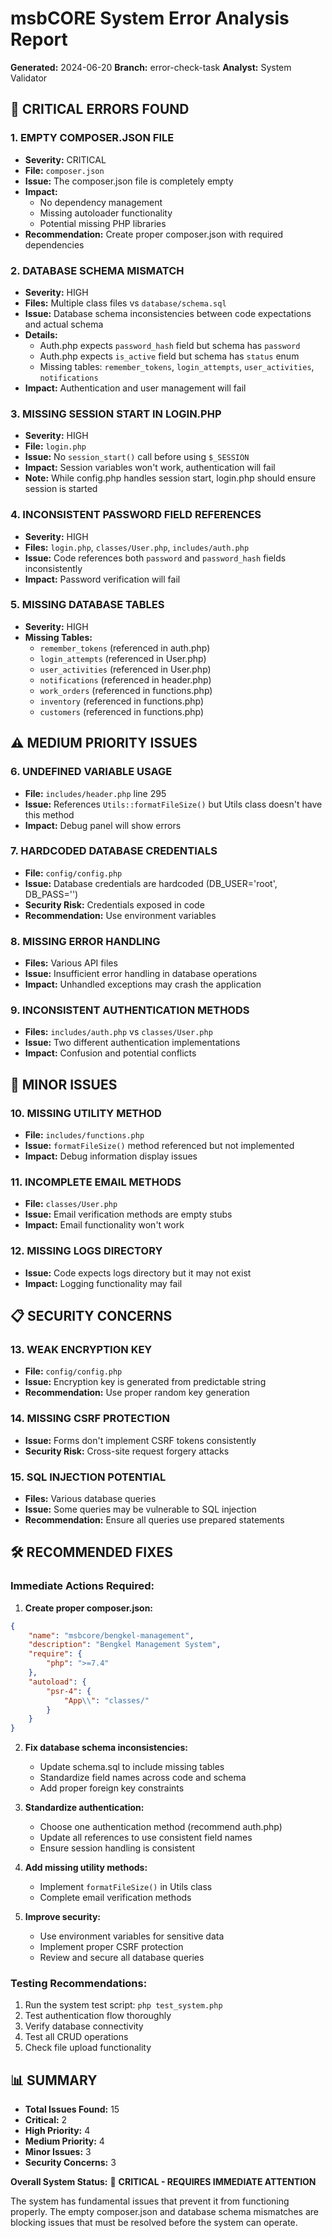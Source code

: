 # msbCORE System Error Analysis Report
**Generated:** 2024-06-20
**Branch:** error-check-task
**Analyst:** System Validator

## 🚨 CRITICAL ERRORS FOUND

### 1. **EMPTY COMPOSER.JSON FILE**
- **Severity:** CRITICAL
- **File:** `composer.json`
- **Issue:** The composer.json file is completely empty
- **Impact:** 
  - No dependency management
  - Missing autoloader functionality
  - Potential missing PHP libraries
- **Recommendation:** Create proper composer.json with required dependencies

### 2. **DATABASE SCHEMA MISMATCH**
- **Severity:** HIGH
- **Files:** Multiple class files vs `database/schema.sql`
- **Issue:** Database schema inconsistencies between code expectations and actual schema
- **Details:**
  - Auth.php expects `password_hash` field but schema has `password`
  - Auth.php expects `is_active` field but schema has `status` enum
  - Missing tables: `remember_tokens`, `login_attempts`, `user_activities`, `notifications`
- **Impact:** Authentication and user management will fail

### 3. **MISSING SESSION START IN LOGIN.PHP**
- **Severity:** HIGH
- **File:** `login.php`
- **Issue:** No `session_start()` call before using `$_SESSION`
- **Impact:** Session variables won't work, authentication will fail
- **Note:** While config.php handles session start, login.php should ensure session is started

### 4. **INCONSISTENT PASSWORD FIELD REFERENCES**
- **Severity:** HIGH
- **Files:** `login.php`, `classes/User.php`, `includes/auth.php`
- **Issue:** Code references both `password` and `password_hash` fields inconsistently
- **Impact:** Password verification will fail

### 5. **MISSING DATABASE TABLES**
- **Severity:** HIGH
- **Missing Tables:**
  - `remember_tokens` (referenced in auth.php)
  - `login_attempts` (referenced in User.php)
  - `user_activities` (referenced in User.php)
  - `notifications` (referenced in header.php)
  - `work_orders` (referenced in functions.php)
  - `inventory` (referenced in functions.php)
  - `customers` (referenced in functions.php)

## ⚠️ MEDIUM PRIORITY ISSUES

### 6. **UNDEFINED VARIABLE USAGE**
- **File:** `includes/header.php` line 295
- **Issue:** References `Utils::formatFileSize()` but Utils class doesn't have this method
- **Impact:** Debug panel will show errors

### 7. **HARDCODED DATABASE CREDENTIALS**
- **File:** `config/config.php`
- **Issue:** Database credentials are hardcoded (DB_USER='root', DB_PASS='')
- **Security Risk:** Credentials exposed in code
- **Recommendation:** Use environment variables

### 8. **MISSING ERROR HANDLING**
- **Files:** Various API files
- **Issue:** Insufficient error handling in database operations
- **Impact:** Unhandled exceptions may crash the application

### 9. **INCONSISTENT AUTHENTICATION METHODS**
- **Files:** `includes/auth.php` vs `classes/User.php`
- **Issue:** Two different authentication implementations
- **Impact:** Confusion and potential conflicts

## 🔧 MINOR ISSUES

### 10. **MISSING UTILITY METHOD**
- **File:** `includes/functions.php`
- **Issue:** `formatFileSize()` method referenced but not implemented
- **Impact:** Debug information display issues

### 11. **INCOMPLETE EMAIL METHODS**
- **File:** `classes/User.php`
- **Issue:** Email verification methods are empty stubs
- **Impact:** Email functionality won't work

### 12. **MISSING LOGS DIRECTORY**
- **Issue:** Code expects logs directory but it may not exist
- **Impact:** Logging functionality may fail

## 📋 SECURITY CONCERNS

### 13. **WEAK ENCRYPTION KEY**
- **File:** `config/config.php`
- **Issue:** Encryption key is generated from predictable string
- **Recommendation:** Use proper random key generation

### 14. **MISSING CSRF PROTECTION**
- **Issue:** Forms don't implement CSRF tokens consistently
- **Security Risk:** Cross-site request forgery attacks

### 15. **SQL INJECTION POTENTIAL**
- **Files:** Various database queries
- **Issue:** Some queries may be vulnerable to SQL injection
- **Recommendation:** Ensure all queries use prepared statements

## 🛠️ RECOMMENDED FIXES

### Immediate Actions Required:

1. **Create proper composer.json:**
```json
{
    "name": "msbcore/bengkel-management",
    "description": "Bengkel Management System",
    "require": {
        "php": ">=7.4"
    },
    "autoload": {
        "psr-4": {
            "App\\": "classes/"
        }
    }
}
```

2. **Fix database schema inconsistencies:**
   - Update schema.sql to include missing tables
   - Standardize field names across code and schema
   - Add proper foreign key constraints

3. **Standardize authentication:**
   - Choose one authentication method (recommend auth.php)
   - Update all references to use consistent field names
   - Ensure session handling is consistent

4. **Add missing utility methods:**
   - Implement `formatFileSize()` in Utils class
   - Complete email verification methods

5. **Improve security:**
   - Use environment variables for sensitive data
   - Implement proper CSRF protection
   - Review and secure all database queries

### Testing Recommendations:

1. Run the system test script: `php test_system.php`
2. Test authentication flow thoroughly
3. Verify database connectivity
4. Test all CRUD operations
5. Check file upload functionality

## 📊 SUMMARY

- **Total Issues Found:** 15
- **Critical:** 2
- **High Priority:** 4
- **Medium Priority:** 4
- **Minor Issues:** 3
- **Security Concerns:** 3

**Overall System Status:** 🔴 **CRITICAL - REQUIRES IMMEDIATE ATTENTION**

The system has fundamental issues that prevent it from functioning properly. The empty composer.json and database schema mismatches are blocking issues that must be resolved before the system can operate.
